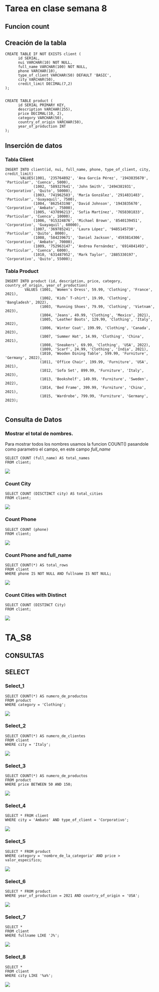 # Tarea en clase semana 8
## Funcion count
## Creación de la tabla

```
CREATE TABLE IF NOT EXISTS client (
      id SERIAL,
      nui VARCHAR(10) NOT NULL,
      full_name VARCHAR(100) NOT NULL,
      phone VARCHAR(10),
      type_of_client VARCHAR(50) DEFAULT 'BASIC',
      city VARCHAR(50),
      credit_limit DECIMAL(7,2) 
);


CREATE TABLE product (
      id SERIAL PRIMARY KEY,
      description VARCHAR(255),
      price DECIMAL(10, 2),
      category VARCHAR(50),
      country_of_origin VARCHAR(50),
      year_of_production INT 
);

```

## Inserción de datos 
### Tabla Client
```
INSERT INTO client(id, nui, full_name, phone, type_of_client, city, credit_limit)
       VALUES(1001, '235764892', 'Ana García Pérez', '1943835670', 'Particular', 'Cuenca', 5000),
             (1002, '589327641', 'John Smith', '2494381931', 'Corporativo', 'Quito', 50000),
             (1003, '741962583', 'María González', '2914831483', 'Particular', 'Guayaquil', 7500),
             (1004, '862543198', 'David Johnson', '1943835670', 'Corporativo', 'Ambato', 75000),
             (1005, '437896213', 'Sofia Martínez', '7658301833', 'Particular', 'Cuenca', 10000),
             (1006, '915324876', 'Michael Brown', '8540139451', 'Corporativo', 'Guayaquil', 60000),
             (1007, '369785241', 'Laura López', '9485145730', 'Particular', 'Quito', 8000),
             (1008, '584239671', 'Daniel Jackson', '4593814306', 'Corporativo', 'Ambato', 70000),
             (1009, '752963147', 'Andrea Fernández', '6914841493', 'Particular', 'Cuenca', 6000),
             (1010, '631487952', 'Mark Taylor', '2885330197', 'Corporativo', 'Quito', 55000);
```

### Tabla Product

```
INSERT INTO product (id, description, price, category, country_of_origin, year_of_production)
         VALUES (1001, 'Women’s Dress', 59.99, 'Clothing', 'France', 2021),
                (1002, 'Kids’ T-shirt', 19.99, 'Clothing', 'Bangladesh', 2022),
                (1003, 'Running Shoes', 79.99, 'Clothing', 'Vietnam', 2023),
                (1004, 'Jeans', 49.99, 'Clothing', 'Mexico', 2021),
                (1005, 'Leather Boots', 129.99, 'Clothing', 'Italy', 2022),
                (1006, 'Winter Coat', 199.99, 'Clothing', 'Canada', 2023),
                (1007, 'Summer Hat', 14.99, 'Clothing', 'China', 2021),
                (1008, 'Sneakers', 69.99, 'Clothing', 'USA', 2022),
                (1009, 'Scarf', 24.99, 'Clothing', 'India', 2021),
                (1010, 'Wooden Dining Table', 599.99, 'Furniture', 'Germany', 2022),
                (1011, 'Office Chair', 199.99, 'Furniture', 'USA', 2021),
                (1012, 'Sofa Set', 899.99, 'Furniture', 'Italy', 2023),
                (1013, 'Bookshelf', 149.99, 'Furniture', 'Sweden', 2022),
                (1014, 'Bed Frame', 399.99, 'Furniture', 'China', 2021),
                (1015, 'Wardrobe', 799.99, 'Furniture', 'Germany', 2023);
 
```


## Consulta de Datos

### Mostrar el total de nombres.
Para mostrar todos los nombres usamos la funcion COUNT() pasandole como parametro el campo, en este campo *full_name*

```
SELECT COUNT (full_name) AS total_names
FROM client;
```

<img src="\capturas\Consulta_1.png">


### Count City

```
SELECT COUNT (DISCTINCT city) AS total_cities
FROM client;

```
<img src='\capturas\Consulta_2.png'>

### Count Phone

```
SELECT COUNT (phone)
FROM client;
```

<img src='\capturas\Consulta_3.png'>

### Count Phone and full_name

```
SELECT COUNT(*) AS total_rows
FROM client
WHERE phone IS NOT NULL AND fullname IS NOT NULL;
```

<img src='\capturas\Consulta_4.png'>

### Count Cities with Distinct

```
SELECT COUNT (DISTINCT City)
FROM client;
```

<img src='\capturas\Consulta_5.png'>


# TA_S8

## CONSULTAS


## SELECT
### Select_1
```
SELECT COUNT(*) AS numero_de_productos
FROM product
WHERE category = 'Clothing';

```
<img src='\capturas\Select_1.png'>

### Select_2

```
SELECT COUNT(*) AS numero_de_clientes
FROM client
WHERE city = 'Italy';

```
<img src='\capturas\Select_2.png'>

### Select_3

```
SELECT COUNT(*) AS numero_de_productos
FROM product
WHERE price BETWEEN 50 AND 150;

```

<img src='\capturas\Select_3.png'>

### Select_4

```
SELECT * FROM client
WHERE city = 'Ambato' AND type_of_client = 'Corporativo';

```

<img src='\capturas\Select_4.png'>

### Select_5

```
SELECT * FROM product
WHERE category = 'nombre_de_la_categoria' AND price > valor_especifico;

```

<img src='\capturas\Select_5.png'>

### Select_6

```
SELECT * FROM product
WHERE year_of_production = 2021 AND country_of_origin = 'USA';

```
<img src='\capturas\Select_6.png'>

### Select_7

```
SELECT *
FROM client
WHERE fullname LIKE 'J%';

```

<img src='\capturas\Select_7.png'>

### Select_8

```
SELECT *
FROM client
WHERE city LIKE '%a%';

```

<img src='\capturas\Select_8.png'>





